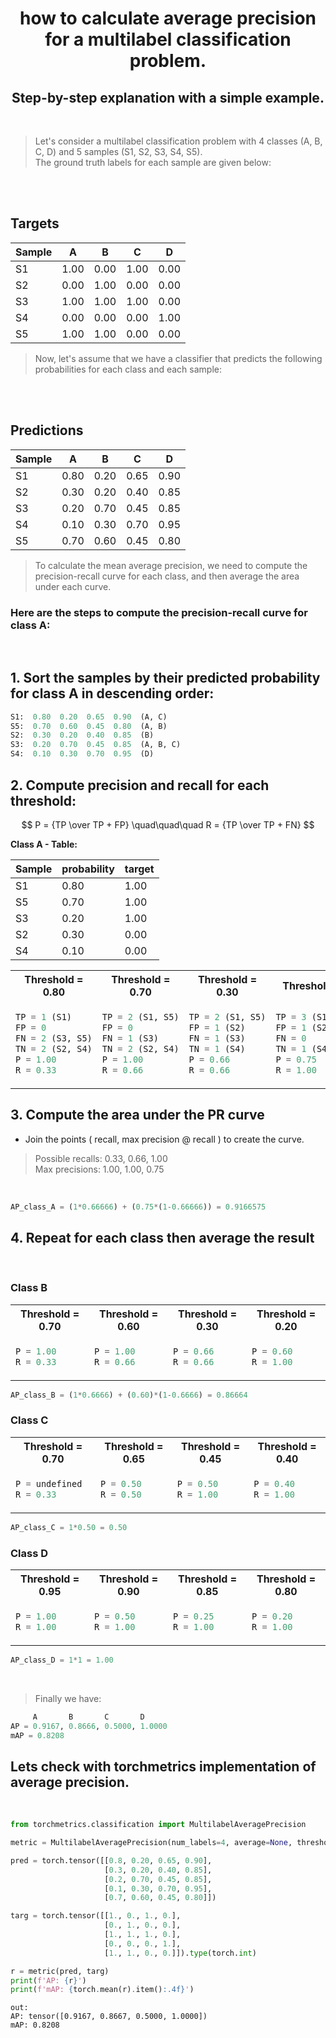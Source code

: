 # <div align="center"> how to calculate average precision for a multilabel classification problem.</div>
##  <div align="center"> Step-by-step explanation with a simple example.</div>
<br>

> Let's consider a multilabel classification problem with 4 classes (A, B, C, D) and 5 samples (S1, S2, S3, S4, S5).<br>
The ground truth labels for each sample are given below:
<br>
<br>

## **Targets**

| Sample | A | B | C | D
|----------|-------|---------|-------|---------|
S1 | 1.00| 0.00| 1.00| 0.00|
S2 | 0.00| 1.00| 0.00| 0.00|
S3 | 1.00| 1.00| 1.00| 0.00|
S4 | 0.00| 0.00| 0.00| 1.00|
S5 | 1.00| 1.00| 0.00| 0.00|


> Now, let's assume that we have a classifier that predicts the following probabilities for each class and each sample:
<br>
<br>

## **Predictions**

| Sample | A | B | C | D
|----------|-------|---------|-------|---------|
S1 |0.80| 0.20| 0.65| 0.90|
S2 |0.30| 0.20| 0.40| 0.85|
S3 |0.20| 0.70| 0.45| 0.85|
S4 |0.10| 0.30| 0.70| 0.95|
S5 |0.70| 0.60| 0.45| 0.80|

>To calculate the mean average precision, we need to compute the precision-recall curve for each class, and then average the area under each curve.<br>

### Here are the steps to compute the precision-recall curve for class A:
<br>

## 1. Sort the samples by their predicted probability for class A in descending order:

```python
S1:  0.80  0.20  0.65  0.90  (A, C)
S5:  0.70  0.60  0.45  0.80  (A, B)
S2:  0.30  0.20  0.40  0.85  (B)
S3:  0.20  0.70  0.45  0.85  (A, B, C)
S4:  0.10  0.30  0.70  0.95  (D)
```

## 2. Compute precision and recall for each threshold:

$$
P = {TP \over TP + FP} \quad\quad\quad R = {TP \over TP + FN}  
$$

**Class A - Table:**

| Sample | probability | target
|----------|-------|---------|
| S1 | 0.80 | 1.00
| S5 | 0.70 | 1.00
| S3 | 0.20 | 1.00
| S2 | 0.30 | 0.00
| S4 | 0.10 | 0.00

<table>
<tr>
<th>Threshold = 0.80</th>
<th>Threshold = 0.70</th>
<th>Threshold = 0.30</th>
<th>Threshold = 0.20</th>
<th>Threshold = 0.10</th>
</tr>

<tr>
<td>

```python
TP = 1 (S1)
FP = 0
FN = 2 (S3, S5)
TN = 2 (S2, S4)
P = 1.00
R = 0.33
```
</td>

<td>

```python
TP = 2 (S1, S5)
FP = 0
FN = 1 (S3)
TN = 2 (S2, S4)
P = 1.00
R = 0.66
```
</td>

<td>

```python
TP = 2 (S1, S5)
FP = 1 (S2)
FN = 1 (S3)
TN = 1 (S4)
P = 0.66
R = 0.66
```
</td>

<td>

```python
TP = 3 (S1, S3, S5)
FP = 1 (S2)
FN = 0
TN = 1 (S4)
P = 0.75
R = 1.00
```
</td>

<td>

```python
TP = 3 (S1, S3, S5)
FP = 2 (S2, S4)
FN = 0
TN = 0
P = 0.60
R = 1.00
```
</td>

</tr>
</table>

## 3. Compute the area under the PR curve

* Join the points ( recall, max precision @ recall ) to create the curve.
>Possible recalls: 0.33, 0.66, 1.00<br>
>Max precisions:   1.00, 1.00, 0.75
<br>

<figura>


```python
AP_class_A = (1*0.66666) + (0.75*(1-0.66666)) = 0.9166575
```

## 4. Repeat for each class then average the result

<br>

### **Class B**


<table>
<tr>
<th>Threshold = 0.70</th>
<th>Threshold = 0.60</th>
<th>Threshold = 0.30</th>
<th>Threshold = 0.20</th>
</tr>

<tr>
<td>

```python
P = 1.00
R = 0.33
```
</td>

<td>

```python
P = 1.00
R = 0.66
```
</td>

<td>

```python
P = 0.66
R = 0.66
```
</td>

<td>

```python
P = 0.60
R = 1.00
```
</td>

</tr>
</table>

```python
AP_class_B = (1*0.6666) + (0.60)*(1-0.6666) = 0.86664
```

### **Class C**


<table>
<tr>
<th>Threshold = 0.70</th>
<th>Threshold = 0.65</th>
<th>Threshold = 0.45</th>
<th>Threshold = 0.40</th>
</tr>

<tr>
<td>

```python
P = undefined
R = 0.33
```
</td>

<td>

```python
P = 0.50
R = 0.50
```
</td>

<td>

```python
P = 0.50
R = 1.00
```
</td>

<td>

```python
P = 0.40
R = 1.00
```
</td>

</tr>
</table>

```python
AP_class_C = 1*0.50 = 0.50
```

### **Class D**


<table>
<tr>
<th>Threshold = 0.95</th>
<th>Threshold = 0.90</th>
<th>Threshold = 0.85</th>
<th>Threshold = 0.80</th>
</tr>

<tr>
<td>

```python
P = 1.00
R = 1.00
```
</td>

<td>

```python
P = 0.50
R = 1.00
```
</td>

<td>

```python
P = 0.25
R = 1.00
```
</td>

<td>

```python
P = 0.20
R = 1.00
```
</td>

</tr>
</table>

```python
AP_class_D = 1*1 = 1.00
```
<br>

>Finally we have:

```python
     A       B       C       D
AP = 0.9167, 0.8666, 0.5000, 1.0000
mAP = 0.8208
```

## Lets check with torchmetrics implementation of average precision.
<br>

```python
from torchmetrics.classification import MultilabelAveragePrecision

metric = MultilabelAveragePrecision(num_labels=4, average=None, thresholds=None)

pred = torch.tensor([[0.8, 0.20, 0.65, 0.90],
                     [0.3, 0.20, 0.40, 0.85],
                     [0.2, 0.70, 0.45, 0.85],
                     [0.1, 0.30, 0.70, 0.95],
                     [0.7, 0.60, 0.45, 0.80]])

targ = torch.tensor([[1., 0., 1., 0.],
                     [0., 1., 0., 0.],
                     [1., 1., 1., 0.],
                     [0., 0., 0., 1.],
                     [1., 1., 0., 0.]]).type(torch.int)

r = metric(pred, targ)
print(f'AP: {r}')
print(f'mAP: {torch.mean(r).item():.4f}')
```

```
out:
AP: tensor([0.9167, 0.8667, 0.5000, 1.0000])
mAP: 0.8208
```